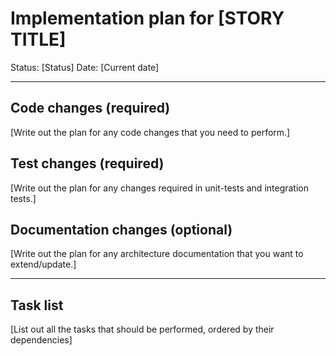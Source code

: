 # Implementation plan for [STORY TITLE]

Status: [Status]
Date: [Current date]

---

## Code changes (required)

[Write out the plan for any code changes that you need to perform.]

## Test changes (required)

[Write out the plan for any changes required in unit-tests and integration tests.]

## Documentation changes (optional)

[Write out the plan for any architecture documentation that you want to extend/update.]

---

## Task list

[List out all the tasks that should be performed, ordered by their dependencies]